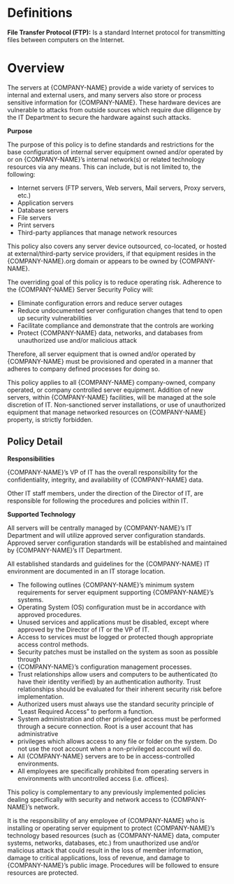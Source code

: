 # **Definitions**

**File Transfer Protocol (FTP):** Is a standard Internet protocol for transmitting files between computers on the Internet.

# **Overview**

The servers at {COMPANY-NAME} provide a wide variety of services to internal and external users, and many servers also store or process sensitive information for {COMPANY-NAME}. These hardware devices are vulnerable to attacks from outside sources which require due diligence by the IT Department to secure the hardware against such attacks.

**Purpose**

The purpose of this policy is to define standards and restrictions for the base configuration of internal server equipment owned and/or operated by or on {COMPANY-NAME}’s internal network(s) or related technology resources via any means. This can include, but is not limited to, the following:

- Internet servers (FTP servers, Web servers, Mail servers, Proxy servers, etc.)
- Application servers
- Database servers
- File servers
- Print servers
- Third-party appliances that manage network resources

This policy also covers any server device outsourced, co-located, or hosted at external/third-party service providers, if that equipment resides in the {COMPANY-NAME}.org domain or appears to be owned by {COMPANY-NAME}.

The overriding goal of this policy is to reduce operating risk. Adherence to the {COMPANY-NAME} Server Security Policy will:

- Eliminate configuration errors and reduce server outages
- Reduce undocumented server configuration changes that tend to open up security vulnerabilities
- Facilitate compliance and demonstrate that the controls are working
- Protect {COMPANY-NAME} data, networks, and databases from unauthorized use and/or malicious attack

Therefore, all server equipment that is owned and/or operated by {COMPANY-NAME} must be provisioned and operated in a manner that adheres to company defined processes for doing so.

This policy applies to all {COMPANY-NAME} company-owned, company operated, or company controlled server equipment. Addition of new servers, within {COMPANY-NAME} facilities, will be managed at the sole discretion of IT. Non-sanctioned server installations, or use of unauthorized equipment that manage networked resources on {COMPANY-NAME} property, is strictly forbidden.

## **Policy Detail**

**Responsibilities**

{COMPANY-NAME}’s VP of IT has the overall responsibility for the confidentiality, integrity, and availability of {COMPANY-NAME} data.

Other IT staff members, under the direction of the Director of IT, are responsible for following the procedures and policies within IT.

**Supported Technology**

All servers will be centrally managed by {COMPANY-NAME}’s IT Department and will utilize approved server configuration standards. Approved server configuration standards will be established and maintained by {COMPANY-NAME}’s IT Department.

All established standards and guidelines for the {COMPANY-NAME} IT environment are documented in an IT storage location.

- The following outlines {COMPANY-NAME}’s minimum system requirements for server equipment supporting {COMPANY-NAME}’s systems.
- Operating System (OS) configuration must be in accordance with approved procedures.
- Unused services and applications must be disabled, except where approved by the Director of IT or the VP of IT.
- Access to services must be logged or protected though appropriate access control methods.
- Security patches must be installed on the system as soon as possible through
- {COMPANY-NAME}’s configuration management processes.
- Trust relationships allow users and computers to be authenticated (to have their identity verified) by an authentication authority. Trust relationships should be evaluated for their inherent security risk before implementation.
- Authorized users must always use the standard security principle of “Least Required Access” to perform a function.
- System administration and other privileged access must be performed through a secure connection. Root is a user account that has administrative
- privileges which allows access to any file or folder on the system. Do not use the root account when a non-privileged account will do.
- All {COMPANY-NAME} servers are to be in access-controlled environments.
- All employees are specifically prohibited from operating servers in environments with uncontrolled access (i.e. offices).

This policy is complementary to any previously implemented policies dealing specifically with security and network access to {COMPANY-NAME}’s network.

It is the responsibility of any employee of {COMPANY-NAME} who is installing or operating server equipment to protect {COMPANY-NAME}’s technology based resources (such as {COMPANY-NAME} data, computer systems, networks, databases, etc.) from unauthorized use and/or malicious attack that could result in the loss of member information, damage to critical applications, loss of revenue, and damage to {COMPANY-NAME}’s public image. Procedures will be followed to ensure resources are protected.